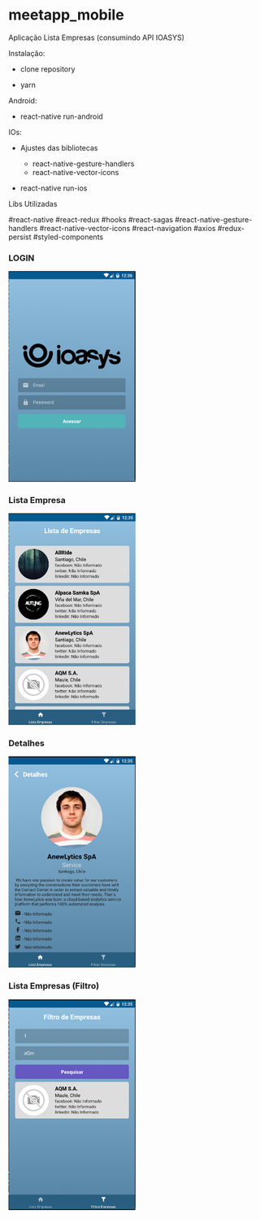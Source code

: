 # meetapp_mobile



Aplicação Lista Empresas (consumindo API IOASYS)

Instalação:

 - clone repository
 
 - yarn

Android:

 - react-native run-android

IOs:

 - Ajustes das bibliotecas
   - react-native-gesture-handlers
   - react-native-vector-icons

 - react-native run-ios

Libs Utilizadas



#react-native
 #react-redux
 #hooks 
#react-sagas
 #react-native-gesture-handlers #react-native-vector-icons 
#react-navigation #axios #redux-persist #styled-components

<h3> LOGIN </H3>

<img src="/src/assets/login.png" width="250">



<h3> Lista Empresa</H3>

<img src="/src/assets/lista_empresas.png" width="250">



<h3> Detalhes</H3>

<img src="/src/assets/detalhes.png" width="250">



<h3> Lista Empresas (Filtro) </H3>
<img src="/src/assets/filtro.png" width="250">
